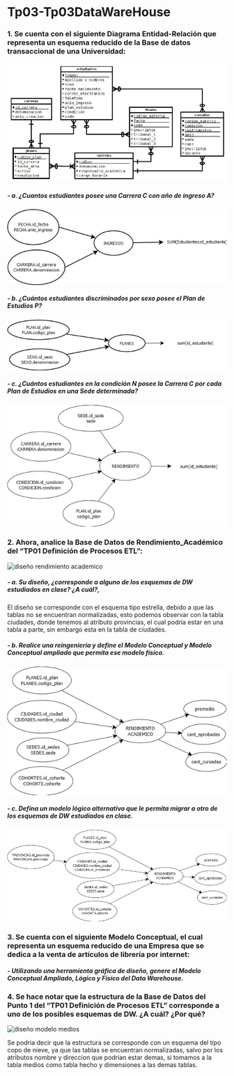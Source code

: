 # Tp03-Tp03DataWareHouse
### 1. Se cuenta con el siguiente Diagrama Entidad-Relación que representa un esquema reducido de la Base de datos transaccional de una Universidad:

![diagrama_DER](img/DER_punto1.jpg)

##### - a. ¿Cuantos estudiantes posee una Carrera C con año de ingreso A?

![diagrama_punto1a](img/diagrama_punto1a.png)

##### - b. ¿Cuántos estudiantes discriminados por sexo posee el Plan de Estudios P?

![diagrma_punto1b](img/diagrama_punto1b.png)

##### - c. ¿Cuántos estudiantes en la condición N posee la Carrera C por cada Plan de Estudios en una Sede determinada?

![diagrama_punto1c](img/diagrama_punto1c.png)

### 2. Ahora, analice la Base de Datos de Rendimiento_Académico del “TP01 Definición de Procesos ETL”:

![diseño rendimiento academico](img/diseño_rendimiento_academico.jpg)

##### - a. Su diseño, ¿corresponde a alguno de los esquemas de DW estudiados en clase? ¿A cuál?,

El diseño se corresponde con el esquema tipo estrella, debido a que las tablas no se encuentran normalizadas, esto podemos observar con la tabla ciudades, donde tenemos al atributo provincias, el cual podria estar en una tabla a parte, sin embargo esta en la tabla de ciudades.

##### - b. Realice una reingeniería y define el Modelo Conceptual y Modelo Conceptual ampliado que permita ese modelo físico.

![diseño reingenieria](img/diagrama_punto2b.png)

##### - c. Defina un modelo lógico alternativo que le permita migrar a otro de los esquemas de DW estudiados en clase.

![diseño reingenieria](img/diagrama_punto2c.png)

### 3. Se cuenta con el siguiente Modelo Conceptual, el cual representa un esquema reducido de una Empresa que se dedica a la venta de artículos de librería por internet:

##### - Utilizando una herramienta gráfica de diseño, genere el Modelo Conceptual Ampliado, Lógico y Físico del Data Warehouse.



### 4. Se hace notar que la estructura de la Base de Datos del Punto 1 del “TP01 Definición de Procesos ETL” corresponde a uno de los posibles esquemas de DW. ¿A cuál? ¿Por qué?

![diseño modelo medios](img/diseño_tabla_medios.jpg)

Se podria decir que la estructura se corresponde con un esquema del tipo copo de nieve, ya que las tablas se encuentran normalizadas, salvo por los atributos nombre y direccion que podrian estar demas, si tomamos a la tabla medios como tabla hecho y dimensiones a las demas tablas. 






